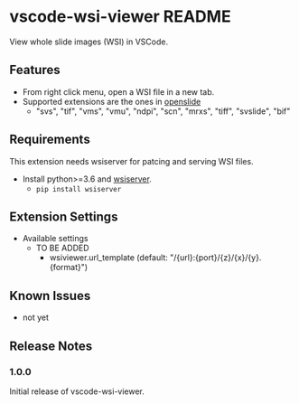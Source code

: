 # vscode-wsi-viewer README

View whole slide images (WSI) in VSCode.

## Features

- From right click menu, open a WSI file in a new tab.
- Supported extensions are the ones in [openslide](https://openslide.org/#about-openslide)
  - "svs", "tif", "vms", "vmu", "ndpi", "scn", "mrxs", "tiff", "svslide", "bif"

## Requirements

This extension needs wsiserver for patcing and serving WSI files.
- Install python>=3.6 and [wsiserver](https://github.com/tand826/wsiserver).
  - `pip install wsiserver`


## Extension Settings

- Available settings
  - TO BE ADDED
    - wsiviewer.url_template (default: "/{url}:{port}/{z}/{x}/{y}.{format}")


## Known Issues

- not yet

## Release Notes

### 1.0.0

Initial release of vscode-wsi-viewer.